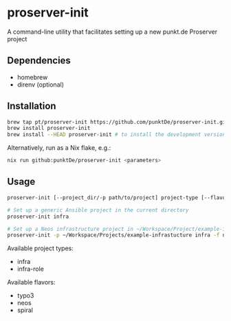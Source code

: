 # proserver-init

A command-line utility that facilitates setting up a new punkt.de Proserver project

## Dependencies

- homebrew
- direnv (optional)

## Installation

```bash
brew tap pt/proserver-init https://github.com/punktDe/proserver-init.git
brew install proserver-init
brew install --HEAD proserver-init # to install the development version
```

Alternatively, run as a Nix flake, e.g.:

```bash
nix run github:punktDe/proserver-init <parameters>
```

## Usage

```bash
proserver-init [--project_dir/-p path/to/project] project-type [--flavor/-f flavor]

# Set up a generic Ansible project in the current directory
proserver-init infra

# Set up a Neos infrastructure project in ~/Workspace/Project/example-infrastructure
proserver-init -p ~/Workspace/Projects/example-infrastucture infra -f neos
```

Available project types:

- infra
- infra-role

Available flavors:

- typo3
- neos
- spiral
